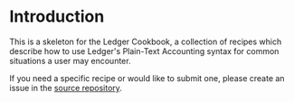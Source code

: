 # Introduction

This is a skeleton for the Ledger Cookbook, a collection of recipes which describe how to use Ledger's Plain-Text Accounting syntax for common situations a user may encounter.

If you need a specific recipe or would like to submit one, please create an issue in the [source repository](https://github.com/ledger-rs/cookbook).

